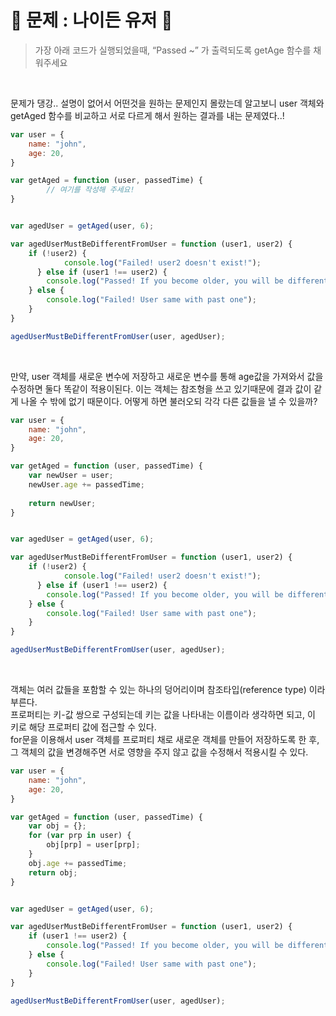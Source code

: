 # 🐧 문제 : 나이든 유저 🐧
>가장 아래 코드가 실행되었을때, “Passed ~” 가 출력되도록 getAge 함수를 채워주세요

<br/>

문제가 댕강.. 설명이 없어서 어떤것을 원하는 문제인지 몰랐는데 알고보니 user 객체와 getAged 함수를 비교하고 서로 다르게 해서 원하는 결과를 내는 문제였다..!
```js
var user = {
    name: "john",
    age: 20,
}

var getAged = function (user, passedTime) {
		// 여기를 작성해 주세요!
}


var agedUser = getAged(user, 6);

var agedUserMustBeDifferentFromUser = function (user1, user2) {
    if (!user2) {
		    console.log("Failed! user2 doesn't exist!");
	  } else if (user1 !== user2) { 
        console.log("Passed! If you become older, you will be different from you in the past!")
    } else {
        console.log("Failed! User same with past one");
    }
}

agedUserMustBeDifferentFromUser(user, agedUser);
``` 

<br/>

만약, user 객체를 새로운 변수에 저장하고 새로운 변수를 통해 age값을 가져와서 값을 수정하면 둘다 똑같이 적용이된다. 이는  객체는 참조형을 쓰고 있기때문에 결과 값이 같게 나올 수 밖에 없기 때문이다. 어떻게 하면 불러오되 각각 다른 값들을 낼 수 있을까?

```js
var user = {
    name: "john",
    age: 20,
}

var getAged = function (user, passedTime) {
	var newUser = user;
    newUser.age += passedTime;
    
    return newUser;
}


var agedUser = getAged(user, 6);

var agedUserMustBeDifferentFromUser = function (user1, user2) {
    if (!user2) {
		    console.log("Failed! user2 doesn't exist!");
	  } else if (user1 !== user2) { 
        console.log("Passed! If you become older, you will be different from you in the past!")
    } else {
        console.log("Failed! User same with past one");
    }
}

agedUserMustBeDifferentFromUser(user, agedUser);
``` 

<br/>

객체는 여러 값들을 포함할 수 있는 하나의 덩어리이며 참조타입(reference type) 이라 부른다. <br/>
프로퍼티는 키-값 쌍으로 구성되는데 키는 값을 나타내는 이름이라 생각하면 되고, 이 키로 해당 프로퍼티 값에 접근할 수 있다. <br/>
for문을 이용해서 user 객체를 프로퍼티 채로 새로운 객체를 만들어 저장하도록 한 후, 그 객체의 값을 변경해주면 서로 영향을 주지 않고 값을 수정해서 적용시킬 수 있다. <br/>
```js
var user = {
    name: "john",
    age: 20,
}

var getAged = function (user, passedTime) {
    var obj = {};
    for (var prp in user) {
        obj[prp] = user[prp];
    }
    obj.age += passedTime; 
    return obj;
}


var agedUser = getAged(user, 6);

var agedUserMustBeDifferentFromUser = function (user1, user2) {
    if (user1 !== user2) { 
        console.log("Passed! If you become older, you will be different from you in the past!")
    } else {
        console.log("Failed! User same with past one");
    }
}

agedUserMustBeDifferentFromUser(user, agedUser);
``` 
